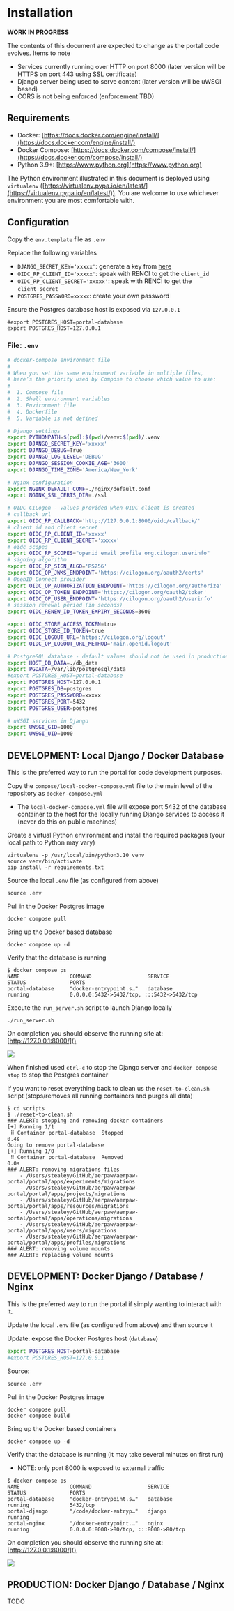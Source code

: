 # Installation

**WORK IN PROGRESS**

The contents of this document are expected to change as the portal code evolves. Items to note

- Services currently running over HTTP on port 8000 (later version will be HTTPS on port 443 using SSL certificate)
- Django server being used to serve content (later version will be uWSGI based)
- CORS is not being enforced (enforcement TBD)

## Requirements

- Docker: [https://docs.docker.com/engine/install/](https://docs.docker.com/engine/install/)
- Docker Compose: [https://docs.docker.com/compose/install/](https://docs.docker.com/compose/install/)
- Python 3.9+: [https://www.python.org](https://www.python.org)

The Python environment illustrated in this document is deployed using `virtualenv` ([https://virtualenv.pypa.io/en/latest/](https://virtualenv.pypa.io/en/latest/)). You are welcome to use whichever environment you are most comfortable with.

## Configuration

Copy the `env.template` file as `.env`

Replace the following variables

- `DJANGO_SECRET_KEY='xxxxx'`: generate a key from [here](https://django-secret-key-generator.netlify.app)
- `OIDC_RP_CLIENT_ID='xxxxx'`: speak with RENCI to get the `client_id`
- `OIDC_RP_CLIENT_SECRET='xxxxx'`: speak with RENCI to get the `client_secret`
- `POSTGRES_PASSWORD=xxxxx`: create your own password

Ensure the Postgres database host is exposed via `127.0.0.1`

```
#export POSTGRES_HOST=portal-database
export POSTGRES_HOST=127.0.0.1
```

### File: `.env`

```bash
# docker-compose environment file
#
# When you set the same environment variable in multiple files,
# here’s the priority used by Compose to choose which value to use:
#
#  1. Compose file
#  2. Shell environment variables
#  3. Environment file
#  4. Dockerfile
#  5. Variable is not defined

# Django settings
export PYTHONPATH=$(pwd):$(pwd)/venv:$(pwd)/.venv
export DJANGO_SECRET_KEY='xxxxx'
export DJANGO_DEBUG=True
export DJANGO_LOG_LEVEL='DEBUG'
export DJANGO_SESSION_COOKIE_AGE='3600'
export DJANGO_TIME_ZONE='America/New_York'

# Nginx configuration
export NGINX_DEFAULT_CONF=./nginx/default.conf
export NGINX_SSL_CERTS_DIR=./ssl

# OIDC CILogon - values provided when OIDC client is created
# callback url
export OIDC_RP_CALLBACK='http://127.0.0.1:8000/oidc/callback/'
# client id and client secret
export OIDC_RP_CLIENT_ID='xxxxx'
export OIDC_RP_CLIENT_SECRET='xxxxx'
# oidc scopes
export OIDC_RP_SCOPES="openid email profile org.cilogon.userinfo"
# signing algorithm
export OIDC_RP_SIGN_ALGO='RS256'
export OIDC_OP_JWKS_ENDPOINT='https://cilogon.org/oauth2/certs'
# OpenID Connect provider
export OIDC_OP_AUTHORIZATION_ENDPOINT='https://cilogon.org/authorize'
export OIDC_OP_TOKEN_ENDPOINT='https://cilogon.org/oauth2/token'
export OIDC_OP_USER_ENDPOINT='https://cilogon.org/oauth2/userinfo'
# session renewal period (in seconds)
export OIDC_RENEW_ID_TOKEN_EXPIRY_SECONDS=3600

export OIDC_STORE_ACCESS_TOKEN=true
export OIDC_STORE_ID_TOKEN=true
export OIDC_LOGOUT_URL='https://cilogon.org/logout'
export OIDC_OP_LOGOUT_URL_METHOD='main.openid.logout'

# PostgreSQL database - default values should not be used in production
export HOST_DB_DATA=./db_data
export PGDATA=/var/lib/postgresql/data
#export POSTGRES_HOST=portal-database
export POSTGRES_HOST=127.0.0.1
export POSTGRES_DB=postgres
export POSTGRES_PASSWORD=xxxxx
export POSTGRES_PORT=5432
export POSTGRES_USER=postgres

# uWSGI services in Django
export UWSGI_GID=1000
export UWSGI_UID=1000
```

## DEVELOPMENT: Local Django / Docker Database

This is the preferred way to run the portal for code development purposes.

Copy the `compose/local-docker-compose.yml` file to the main level of the repository as `docker-compose.yml`

- The `local-docker-compose.yml` file will expose port 5432 of the database container to the host for the locally running Django services to access it (never do this on public machines)

Create a virtual Python environment and install the required packages (your local path to Python may vary)

```console
virtualenv -p /usr/local/bin/python3.10 venv
source venv/bin/activate
pip install -r requirements.txt
```

Source the local `.env` file (as configured from above)

```
source .env
```

Pull in the Docker Postgres image

```console
docker compose pull
```

Bring up the Docker based database

```
docker compose up -d
```

Verify that the database is running

```console
$ docker compose ps
NAME                COMMAND                  SERVICE             STATUS              PORTS
portal-database     "docker-entrypoint.s…"   database            running             0.0.0.0:5432->5432/tcp, :::5432->5432/tcp
```

Execute the `run_server.sh` script to launch Django locally

```console
./run_server.sh
```

On completion you should observe the running site at: [http://127.0.0.1:8000/]()

![](docs/imgs/first-run.png)

When finished used `ctrl-c` to stop the Django server and `docker compose stop` to stop the Postgres container

If you want to reset everything back to clean us the `reset-to-clean.sh` script (stops/removes all running containers and purges all data)

```console
$ cd scripts
$ ./reset-to-clean.sh
### ALERT: stopping and removing docker containers
[+] Running 1/1
 ⠿ Container portal-database  Stopped                                                                                      0.4s
Going to remove portal-database
[+] Running 1/0
 ⠿ Container portal-database  Removed                                                                                      0.0s
### ALERT: removing migrations files
    - /Users/stealey/GitHub/aerpaw/aerpaw-portal/portal/apps/experiments/migrations
    - /Users/stealey/GitHub/aerpaw/aerpaw-portal/portal/apps/projects/migrations
    - /Users/stealey/GitHub/aerpaw/aerpaw-portal/portal/apps/resources/migrations
    - /Users/stealey/GitHub/aerpaw/aerpaw-portal/portal/apps/operations/migrations
    - /Users/stealey/GitHub/aerpaw/aerpaw-portal/portal/apps/users/migrations
    - /Users/stealey/GitHub/aerpaw/aerpaw-portal/portal/apps/profiles/migrations
### ALERT: removing volume mounts
### ALERT: replacing volume mounts
```


## DEVELOPMENT: Docker Django / Database / Nginx

This is the preferred way to run the portal if simply wanting to interact with it.

Update the local `.env` file (as configured from above) and then source it

Update: expose the Docker Postgres host (`database`)

```bash
export POSTGRES_HOST=portal-database
#export POSTGRES_HOST=127.0.0.1
```

Source:

```
source .env
```

Pull in the Docker Postgres image

```console
docker compose pull
docker compose build
```

Bring up the Docker based containers

```
docker compose up -d
```

Verify that the database is running (it may take several minutes on first run)

- NOTE: only port 8000 is exposed to external traffic

```console
$ docker compose ps
NAME                COMMAND                  SERVICE             STATUS              PORTS
portal-database     "docker-entrypoint.s…"   database            running             5432/tcp
portal-django       "/code/docker-entryp…"   django              running
portal-nginx        "/docker-entrypoint.…"   nginx               running             0.0.0.0:8000->80/tcp, :::8000->80/tcp
```
On completion you should observe the running site at: [http://127.0.0.1:8000/]()

![](docs/imgs/first-run.png)

## PRODUCTION: Docker Django / Database / Nginx

TODO
